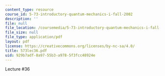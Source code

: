 ```yaml
---
content_type: resource
course_id: 5-73-introductory-quantum-mechanics-i-fall-2002
description: ''
file: null
file_location: /coursemedia/5-73-introductory-quantum-mechanics-i-fall-2002/929b7adf8a9755b3a9785f3fcc48924e_573lec36.pdf
file_size: null
file_type: application/pdf
layout: pdf
license: https://creativecommons.org/licenses/by-nc-sa/4.0/
title: 573lec36.pdf
uid: 929b7adf-8a97-55b3-a978-5f3fcc48924e
---
```

Lecture #36